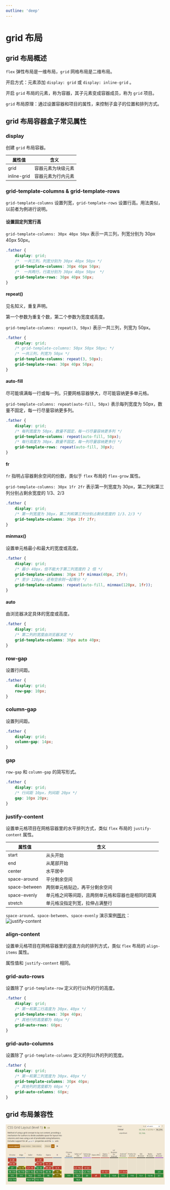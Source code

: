 ```yaml
---
outline: 'deep'
---
```


# grid 布局

## grid 布局概述

`flex` 弹性布局是一维布局，`grid` 网格布局是二维布局。

开启方式：元素添加 `display: grid` 或 `display: inline-grid` 。

开启 `grid` 布局的元素，称为容器，其子元素变成容器成员，称为 `grid` 项目。

`grid` 布局原理：通过设置容器和项目的属性，来控制子盒子的位置和排列方式。

## grid 布局容器盒子常见属性

### display

创建 `grid` 布局容器。

| 属性值      | 含义               |
| ----------- | ------------------ |
| grid        | 容器元素为块级元素 |
| inline-grid | 容器元素为行内元素 |

### grid-template-columns & grid-template-rows

`grid-template-columns` 设置列宽，`grid-template-rows` 设置行高。用法类似，以前者为例进行说明。

#### 设置固定列宽行高

`grid-template-columns: 30px 40px 50px` 表示一共三列，列宽分别为 30px 40px 50px。

```css
.father {
	display: grid;
	/*  一共三列，列宽分别为 30px 40px 50px */
	grid-template-columns: 30px 40px 50px;
	/*  一共两行，行高分别为 30px 40px 50px  */
	grid-template-rows: 30px 40px 50px;
}
```

#### repeat()

见名知义，重复声明。

第一个参数为重复个数，第二个参数为宽度或高度。

`grid-template-columns: repeat(3, 50px)` 表示一共三列，列宽为 50px。

```css
.father {
	display: grid;
	/* grid-template-columns: 50px 50px 50px; */
	/* 一共三列，列宽为 50px */
	grid-template-columns: repeat(3, 50px);
	grid-template-rows: 30px 40px 50px;
}
```

#### auto-fill

尽可能填满每一行或每一列。只要网格容器够大，尽可能容纳更多单元格。

`grid-template-columns: repeat(auto-fill, 50px)` 表示每列宽度为 50px，数量不固定，每一行尽量容纳更多列。

```css
.father {
	display: grid;
	/* 每列宽度为 50px，数量不固定，每一行尽量容纳更多列 */
	grid-template-columns: repeat(auto-fill, 50px);
	/* 每行高度为 30px，数量不固定，每一列尽量容纳更多行 */
	grid-template-rows: repeat(auto-fill, 30px);
}
```

#### fr

`fr` 指明占容器剩余空间的份数，类似于 `flex` 布局的 `flex-grow` 属性。

`grid-template-columns: 30px 1fr 2fr` 表示第一列宽度为 30px，第二列和第三列分别占剩余宽度的 1/3、2/3

```css
.father {
	display: grid;
	/* 第一列宽度为 30px，第二列和第三列分别占剩余宽度的 1/3、2/3 */
	grid-template-columns: 30px 1fr 2fr;
}
```

#### minmax()

设置单元格最小和最大的宽度或高度。

```css
.father {
	display: grid;
	/* 最小 40px，但不能大于第二列宽度的 2 倍 */
	grid-template-columns: 30px 1fr minmax(40px, 2fr);
	/* 至少 120px，还有空余则一起等分 */
	grid-template-columns: repeat(auto-fill, minmax(120px, 1fr));
}
```

#### auto

由浏览器决定具体的宽度或高度。

```css
.father {
	display: grid;
	/* 第二列的宽度由浏览器决定 */
	grid-template-columns: 30px auto 40px;
}
```

### row-gap

设置行间距。

```css
.father {
	display: grid;
	row-gap: 10px;
}
```

### column-gap

设置列间距。

```css
.father {
	display: grid;
	column-gap: 14px;
}
```

### gap

`row-gap` 和 `column-gap` 的简写形式。

```css
.father {
	display: grid;
	/* 行间距 10px，列间距 20px */
	gap: 10px 20px;
}
```

### justify-content

设置单元格项目在网格容器里的水平排列方式，类似 `flex` 布局的 `justify-content` 属性。

| 属性值        | 含义                                               |
| ------------- | -------------------------------------------------- |
| start         | 从头开始                                           |
| end           | 从尾部开始                                         |
| center        | 水平居中                                           |
| space-around  | 平分剩余空间                                       |
| space-between | 两侧单元格贴边，再平分剩余空间                     |
| space-evenly  | 单元格之间等间距，且两侧单元格和容器也是相同的距离 |
| stretch       | 单元格没指定列宽，拉伸占满整行                     |

`space-around`、`space-between`、`space-evenly` 演示案例[图片](https://juejin.cn/post/6854573220306255880)：
![justify-content](https://p1-jj.byteimg.com/tos-cn-i-t2oaga2asx/gold-user-assets/2020/7/26/173895927ba770c4~tplv-t2oaga2asx-zoom-in-crop-mark:3024:0:0:0.awebp)

### align-content

设置单元格项目在网格容器里的竖直方向的排列方式，类似 `flex` 布局的 `align-items` 属性。

属性值和 `justify-content` 相同。

### grid-auto-rows

设置除了 `grid-template-row` 定义的行以外的行的高度。

```css
.father {
	display: grid;
	/* 第一和第二行高度为 30px、40px */
	grid-template-rows: 30px 40px;
	/* 其他行的高度都为 60px */
	grid-auto-rows: 60px;
}
```

### grid-auto-columns

设置除了 `grid-template-columns` 定义的列以外的列的宽度。

```css
.father {
	display: grid;
	/* 第一和第二列宽度为 30px、40px */
	grid-template-columns: 30px 40px;
	/* 其他列的宽度都为 60px */
	grid-auto-columns: 60px;
}
```

## grid 布局兼容性

![grid 布局兼容性](./images/grid_compatibility.png)
